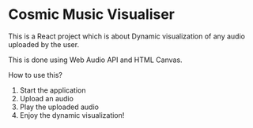# Cosmic Music Visualiser

This is a React project which is about Dynamic visualization of any audio uploaded by the user.

This is done using Web Audio API and HTML Canvas.

How to use this?
  1. Start the application
  2. Upload an audio
  3. Play the uploaded audio
  4. Enjoy the dynamic visualization!

